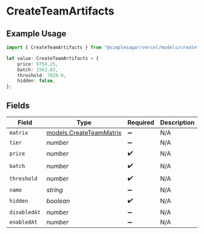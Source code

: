 # CreateTeamArtifacts

## Example Usage

```typescript
import { CreateTeamArtifacts } from "@simplesagar/vercel/models/createteamop.js";

let value: CreateTeamArtifacts = {
    price: 9754.25,
    batch: 1563.83,
    threshold: 7820.9,
    hidden: false,
};
```

## Fields

| Field                                                    | Type                                                     | Required                                                 | Description                                              |
| -------------------------------------------------------- | -------------------------------------------------------- | -------------------------------------------------------- | -------------------------------------------------------- |
| `matrix`                                                 | [models.CreateTeamMatrix](../models/createteammatrix.md) | :heavy_minus_sign:                                       | N/A                                                      |
| `tier`                                                   | *number*                                                 | :heavy_minus_sign:                                       | N/A                                                      |
| `price`                                                  | *number*                                                 | :heavy_check_mark:                                       | N/A                                                      |
| `batch`                                                  | *number*                                                 | :heavy_check_mark:                                       | N/A                                                      |
| `threshold`                                              | *number*                                                 | :heavy_check_mark:                                       | N/A                                                      |
| `name`                                                   | *string*                                                 | :heavy_minus_sign:                                       | N/A                                                      |
| `hidden`                                                 | *boolean*                                                | :heavy_check_mark:                                       | N/A                                                      |
| `disabledAt`                                             | *number*                                                 | :heavy_minus_sign:                                       | N/A                                                      |
| `enabledAt`                                              | *number*                                                 | :heavy_minus_sign:                                       | N/A                                                      |